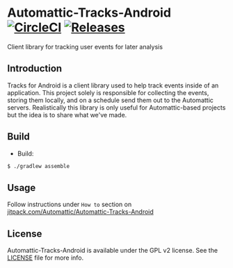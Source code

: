 # Automattic-Tracks-Android [![CircleCI](https://circleci.com/gh/Automattic/Automattic-Tracks-Android.svg?style=shield)](https://app.circleci.com/pipelines/github/Automattic/Automattic-Tracks-Android) [![Releases](https://img.shields.io/github/v/release/Automattic/Automattic-Tracks-Android)](https://github.com/Automattic/Automattic-Tracks-Android/releases)
Client library for tracking user events for later analysis

## Introduction

Tracks for Android is a client library used to help track events inside of
an application. This project solely is responsible for collecting the events,
storing them locally, and on a schedule send them out to the Automattic
servers. Realistically this library is only useful for Automattic-based
projects but the idea is to share what we've made.

## Build

* Build:

```sh
$ ./gradlew assemble
```

## Usage

Follow instructions under `How to` section on [jitpack.com/Automattic/Automattic-Tracks-Android](https://jitpack.io/#Automattic/Automattic-Tracks-Android/)

## License

Automattic-Tracks-Android is available under the GPL v2 license. See
the [LICENSE](LICENSE) file for more info.
